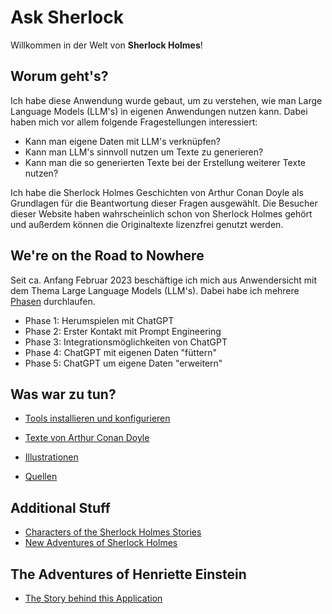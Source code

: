 # Ask Sherlock

Willkommen in der Welt von **Sherlock Holmes**!

## Worum geht's?
Ich habe diese Anwendung wurde gebaut, um zu verstehen, wie man Large Language Models (LLM's) 
in eigenen Anwendungen nutzen kann. Dabei haben mich vor allem folgende Fragestellungen interessiert:

- Kann man eigene Daten mit LLM's verknüpfen?
- Kann man LLM's sinnvoll nutzen um Texte zu generieren?
- Kann man die so generierten Texte bei der Erstellung weiterer Texte nutzen?

Ich habe die Sherlock Holmes Geschichten von Arthur Conan Doyle als Grundlagen für die Beantwortung
dieser Fragen ausgewählt. Die Besucher dieser Website haben wahrscheinlich schon von Sherlock
Holmes gehört und außerdem können die Originaltexte lizenzfrei genutzt werden.

## We're on the Road to Nowhere 
Seit ca. Anfang Februar 2023 beschäftige ich mich aus Anwendersicht mit dem Thema Large Language Models (LLM's). 
Dabei habe ich mehrere [Phasen](./phasen.md) durchlaufen.

- Phase 1: Herumspielen mit ChatGPT
- Phase 2: Erster Kontakt mit Prompt Engineering
- Phase 3: Integrationsmöglichkeiten von ChatGPT
- Phase 4: ChatGPT mit eigenen Daten "füttern"
- Phase 5: ChatGPT um eigene Daten "erweitern"

## Was war zu tun?
- [Tools installieren und konfigurieren](./howto/supabase.md)


- [Texte von Arthur Conan Doyle](sources.md)
- [Illustrationen](./illustrations.md)
- [Quellen](./quellen.md)

## Additional Stuff
- [Characters of the Sherlock Holmes Stories](./characters/index.md)
- [New Adventures of Sherlock Holmes](./src/newa/index.md)

## The Adventures of Henriette Einstein

- [The Story behind this Application](adventures/henni.md)
